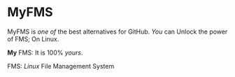 # MyFMS
MyFMS is _one of_ the best alternatives for GitHub.
_You_ can Unlock the power of FMS; On Linux.

**My** FMS:
It is 100% _yours_.  

FMS: _Linux_ File Management System


